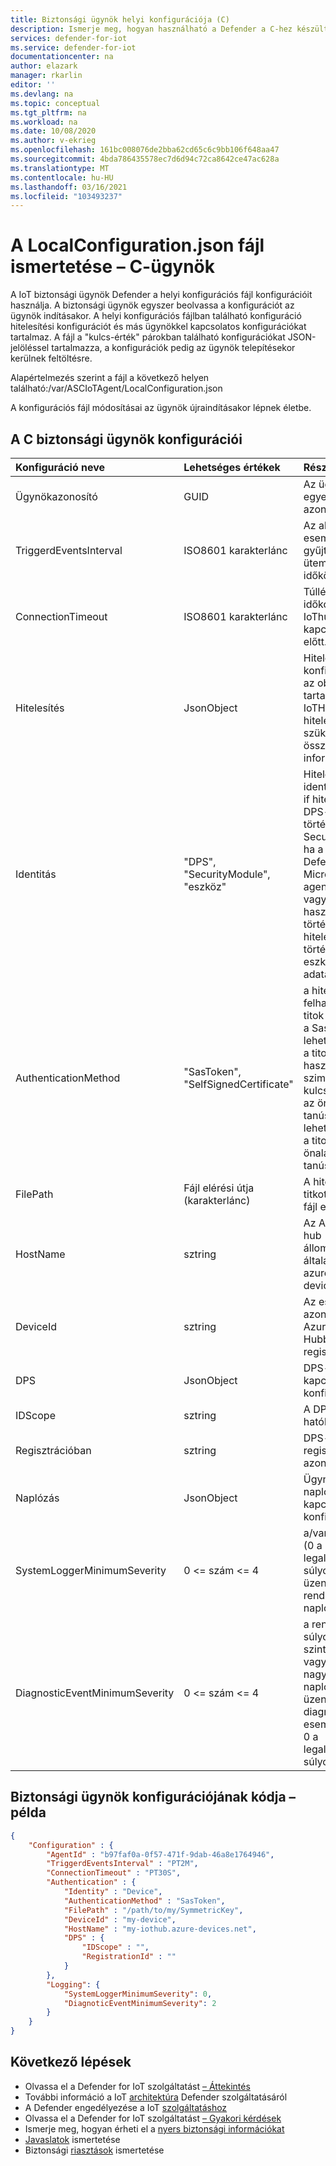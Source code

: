 ```yaml
---
title: Biztonsági ügynök helyi konfigurációja (C)
description: Ismerje meg, hogyan használható a Defender a C-hez készült Agent helyi konfigurációkhoz.
services: defender-for-iot
ms.service: defender-for-iot
documentationcenter: na
author: elazark
manager: rkarlin
editor: ''
ms.devlang: na
ms.topic: conceptual
ms.tgt_pltfrm: na
ms.workload: na
ms.date: 10/08/2020
ms.author: v-ekrieg
ms.openlocfilehash: 161bc008076de2bba62cd65c6c9bb106f648aa47
ms.sourcegitcommit: 4bda786435578ec7d6d94c72ca8642ce47ac628a
ms.translationtype: MT
ms.contentlocale: hu-HU
ms.lasthandoff: 03/16/2021
ms.locfileid: "103493237"
---
```

# <a name="understanding-the-localconfigurationjson-file---c-agent"></a>A LocalConfiguration.json fájl ismertetése – C-ügynök

A IoT biztonsági ügynök Defender a helyi konfigurációs fájl konfigurációit használja.
A biztonsági ügynök egyszer beolvassa a konfigurációt az ügynök indításakor.
A helyi konfigurációs fájlban található konfiguráció hitelesítési konfigurációt és más ügynökkel kapcsolatos konfigurációkat tartalmaz.
A fájl a "kulcs-érték" párokban található konfigurációkat JSON-jelöléssel tartalmazza, a konfigurációk pedig az ügynök telepítésekor kerülnek feltöltésre.

Alapértelmezés szerint a fájl a következő helyen található:/var/ASCIoTAgent/LocalConfiguration.json

A konfigurációs fájl módosításai az ügynök újraindításakor lépnek életbe.

## <a name="security-agent-configurations-for-c"></a>A C biztonsági ügynök konfigurációi

| Konfiguráció neve | Lehetséges értékek | Részletek |
|:-----------|:---------------|:--------|
| Ügynökazonosító | GUID | Az ügynök egyedi azonosítója |
| TriggerdEventsInterval | ISO8601 karakterlánc | Az aktivált események gyűjtésének ütemező időköze |
| ConnectionTimeout | ISO8601 karakterlánc | Túllépte az időkorlátot a IoThub való kapcsolódás előtt. |
| Hitelesítés | JsonObject | Hitelesítési konfiguráció. Ez az objektum tartalmazza az IoTHub-hitelesítéshez szükséges összes információt |
| Identitás | "DPS", "SecurityModule", "eszköz" | Hitelesítési identitás – DPS if hitelesítés a DPS-n keresztül történik, SecurityModule, ha a hitelesítés a Defender-IoT-Micro-agentcredentials vagy az eszköz használatával történik, ha hitelesítés történik az eszköz hitelesítő adataival |
| AuthenticationMethod | "SasToken", "SelfSignedCertificate" | a hitelesítő felhasználói titok – válassza a SasToken lehetőséget, ha a titok használata szimmetrikus kulcs, válassza az önaláírt tanúsítvány lehetőséget, ha a titok egy önaláírt tanúsítvány  |
| FilePath | Fájl elérési útja (karakterlánc) | A hitelesítési titkot tartalmazó fájl elérési útja |
| HostName | sztring | Az Azure IoT hub állomásneve. általában <My-hub>. azure-devices.net |
| DeviceId | sztring | Az eszköz azonosítója (az Azure IoT Hubban regisztrálva) |
| DPS | JsonObject | DPS-hez kapcsolódó konfigurációk |
| IDScope | sztring | A DPS azonosító hatóköre |
| Regisztrációban | sztring  | DPS-eszköz regisztrációs azonosítója |
| Naplózás | JsonObject | Ügynök-naplózó kapcsolódó konfigurációk |
| SystemLoggerMinimumSeverity | 0 <= szám <= 4 | a/var/log/syslog (0 a legalacsonyabb súlyosságú) üzeneteket a rendszer naplózza. |
| DiagnosticEventMinimumSeverity | 0 <= szám <= 4 | a rendszer a súlyossági szinttel egyenlő vagy annál nagyobb naplózási üzeneteket küld diagnosztikai eseményként (a 0 a legalacsonyabb súlyosságú). |

## <a name="security-agent-configurations-code-example"></a>Biztonsági ügynök konfigurációjának kódja – példa

```json
{
    "Configuration" : {
        "AgentId" : "b97faf0a-0f57-471f-9dab-46a8e1764946",
        "TriggerdEventsInterval" : "PT2M",
        "ConnectionTimeout" : "PT30S",
        "Authentication" : {
            "Identity" : "Device",
            "AuthenticationMethod" : "SasToken",
            "FilePath" : "/path/to/my/SymmetricKey",
            "DeviceId" : "my-device",
            "HostName" : "my-iothub.azure-devices.net",
            "DPS" : {
                "IDScope" : "",
                "RegistrationId" : ""
            }
        },
        "Logging": {
            "SystemLoggerMinimumSeverity": 0,
            "DiagnoticEventMinimumSeverity": 2
        }
    }
}
```

## <a name="next-steps"></a>Következő lépések

- Olvassa el a Defender for IoT szolgáltatást [– Áttekintés](overview.md)
- További információ a IoT [architektúra](architecture.md) Defender szolgáltatásáról
- A Defender engedélyezése a IoT [szolgáltatáshoz](quickstart-onboard-iot-hub.md)
- Olvassa el a Defender for IoT szolgáltatást [– Gyakori kérdések](resources-frequently-asked-questions.md)
- Ismerje meg, hogyan érheti el a [nyers biztonsági információkat](how-to-security-data-access.md)
- [Javaslatok](concept-recommendations.md) ismertetése
- Biztonsági [riasztások](concept-security-alerts.md) ismertetése
